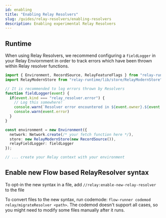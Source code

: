 ```yaml
---
id: enabling
title: "Enabling Relay Resolvers"
slug: /guides/relay-resolvers/enabling-resolvers
description: Enabling experimental Relay Resolvers
---
```


## Runtime

When using Relay Resolvers, we recommend configuring a `fieldLogger` in your Relay Enviornment in order to track errors which have been thrown within Relay resolver functions.

```ts
import { Environment, RecordSource, RelayFeatureFlags } from "relay-runtime";
import RelayModernStore from "relay-runtime/lib/store/RelayModernStore";

// It is recommended to log errors thrown by Resolvers
function fieldLogger(event) {
  if(event.kind === "relay_resolver.error") {
    // Log this somewhere!
    console.warn(`Resolver error encountered in ${event.owner}.${event.fieldPath}`)
    console.warn(event.error)
  }
}

const environment = new Environment({
  network: Network.create(/* your fetch function here */),
  store: new RelayModernStore(new RecordSource()),
  relayFieldLogger: fieldLogger
});

// ... create your Relay context with your environment
```

<FbInternalOnly>

## Enable new Flow based RelayResolver syntax
To opt-in the new syntax in a file, add `//relay:enable-new-relay-resolver` to the file

To convert files to the new syntax, run codemode: `flow-runner codemod relay/migrateResolver <path>`. The codemod doesn't support all cases, so you might need to modify some files manually after it runs.
</FbInternalOnly>
